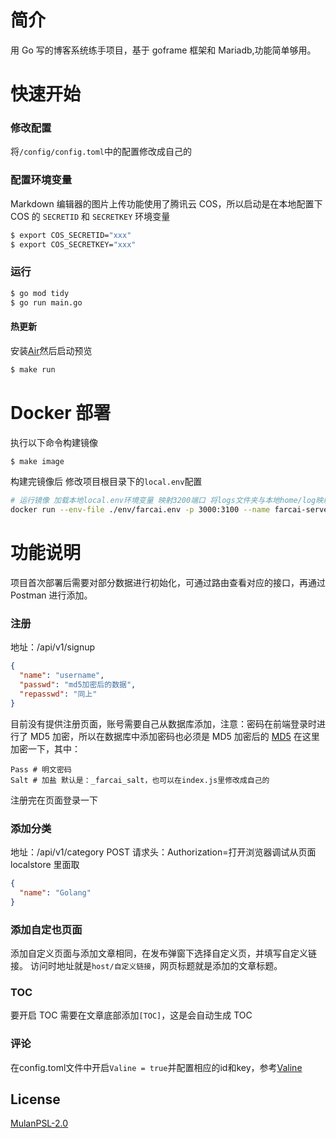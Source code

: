 # 简介

用 Go 写的博客系统练手项目，基于 goframe 框架和 Mariadb,功能简单够用。

# 快速开始

### 修改配置

将`/config/config.toml`中的配置修改成自己的

### 配置环境变量

Markdown 编辑器的图片上传功能使用了腾讯云 COS，所以启动是在本地配置下 COS 的 `SECRETID` 和 `SECRETKEY` 环境变量

```bash
$ export COS_SECRETID="xxx"
$ export COS_SECRETKEY="xxx"
```

### 运行

```bash
$ go mod tidy
$ go run main.go
```

#### 热更新

安装[Air](https://github.com/cosmtrek/air)然后启动预览

```bash
$ make run
```

# Docker 部署

执行以下命令构建镜像

```bash
$ make image
```

构建完镜像后
修改项目根目录下的`local.env`配置

```bash
# 运行镜像 加载本地local.env环境变量 映射3200端口 将logs文件夹与本地home/log映射
docker run --env-file ./env/farcai.env -p 3000:3100 --name farcai-server -d -v /home/logs/farcai:/tmp/logs farcai:镜像名和版本号
```

# 功能说明

项目首次部署后需要对部分数据进行初始化，可通过路由查看对应的接口，再通过 Postman 进行添加。

### 注册

地址：/api/v1/signup

```json
{
  "name": "username",
  "passwd": "md5加密后的数据",
  "repasswd": "同上"
}
```

目前没有提供注册页面，账号需要自己从数据库添加，注意：密码在前端登录时进行了 MD5 加密，所以在数据库中添加密码也必须是 MD5 加密后的 [MD5](https://www.cmd5.com/hash.aspx?s=123456) 在这里加密一下，其中：

```
Pass # 明文密码
Salt # 加盐 默认是：_farcai_salt，也可以在index.js里修改成自己的
```

注册完在页面登录一下

### 添加分类

地址：/api/v1/category POST
请求头：Authorization=打开浏览器调试从页面 localstore 里面取

```json
{
  "name": "Golang"
}
```

### 添加自定也页面

添加自定义页面与添加文章相同，在发布弹窗下选择自定义页，并填写自定义链接。
访问时地址就是`host/自定义链接`，网页标题就是添加的文章标题。

### TOC

要开启 TOC 需要在文章底部添加`[TOC]`，这是会自动生成 TOC

### 评论

在config.toml文件中开启```Valine = true```并配置相应的id和key，参考[Valine](https://valine.js.org/quickstart.html)

## License
[MulanPSL-2.0](https://github.com/jianjunx/farcai-go/blob/master/LICENSE)